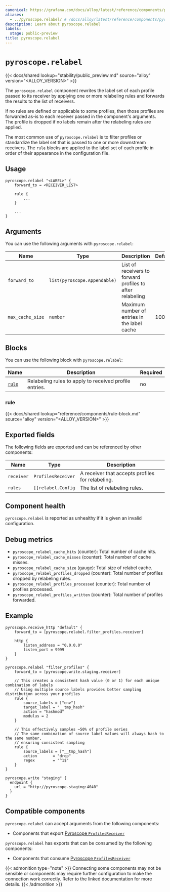 ```yaml
---
canonical: https://grafana.com/docs/alloy/latest/reference/components/pyroscope/pyroscope.relabel/
aliases:
  - ../pyroscope.relabel/ # /docs/alloy/latest/reference/components/pyroscope.relabel/
description: Learn about pyroscope.relabel
labels:
  stage: public-preview
title: pyroscope.relabel
---
```


# `pyroscope.relabel`

{{< docs/shared lookup="stability/public_preview.md" source="alloy" version="<ALLOY_VERSION>" >}}

The `pyroscope.relabel` component rewrites the label set of each profile passed to its receiver by applying one or more relabeling rules and forwards the results to the list of receivers.

If no rules are defined or applicable to some profiles, then those profiles are forwarded as-is to each receiver passed in the component's arguments.
The profile is dropped if no labels remain after the relabeling rules are applied.

The most common use of `pyroscope.relabel` is to filter profiles or standardize the label set that is passed to one or more downstream receivers.
The `rule` blocks are applied to the label set of each profile in order of their appearance in the configuration file.

## Usage

```alloy
pyroscope.relabel "<LABEL>" {
    forward_to = <RECEIVER_LIST>

    rule {
        ...
    }

    ...
}
```

## Arguments

You can use the following arguments with `pyroscope.relabel`:

| Name             | Type                         | Description                                               | Default | Required |
| ---------------- | ---------------------------- | --------------------------------------------------------- | ------- | -------- |
| `forward_to`     | `list(pyroscope.Appendable)` | List of receivers to forward profiles to after relabeling |         | yes      |
| `max_cache_size` | `number`                     | Maximum number of entries in the label cache              | 10000   | no       |

## Blocks

You can use the following block with `pyroscope.relabel`:

| Name           | Description                                            | Required |
| -------------- | ------------------------------------------------------ | -------- |
| [`rule`][rule] | Relabeling rules to apply to received profile entries. | no       |

[rule]: #rule

### rule

{{< docs/shared lookup="reference/components/rule-block.md" source="alloy" version="<ALLOY_VERSION>" >}}

## Exported fields

The following fields are exported and can be referenced by other components:

| Name       | Type               | Description                                      |
| ---------- | ------------------ | ------------------------------------------------ |
| `receiver` | `ProfilesReceiver` | A receiver that accepts profiles for relabeling. |
| `rules`    | `[]relabel.Config` | The list of relabeling rules.                    |

## Component health

`pyroscope.relabel` is reported as unhealthy if it is given an invalid configuration.

## Debug metrics

- `pyroscope_relabel_cache_hits` (counter): Total number of cache hits.
- `pyroscope_relabel_cache_misses` (counter): Total number of cache misses.
- `pyroscope_relabel_cache_size` (gauge): Total size of relabel cache.
- `pyroscope_relabel_profiles_dropped` (counter): Total number of profiles dropped by relabeling rules.
- `pyroscope_relabel_profiles_processed` (counter): Total number of profiles processed.
- `pyroscope_relabel_profiles_written` (counter): Total number of profiles forwarded.

## Example

```alloy
pyroscope.receive_http "default" {
    forward_to = [pyroscope.relabel.filter_profiles.receiver]

    http {
        listen_address = "0.0.0.0"
        listen_port = 9999
    }
}

pyroscope.relabel "filter_profiles" {
    forward_to = [pyroscope.write.staging.receiver]

    // This creates a consistent hash value (0 or 1) for each unique combination of labels
    // Using multiple source labels provides better sampling distribution across your profiles
    rule {
        source_labels = ["env"]
        target_label = "__tmp_hash"
        action = "hashmod"
        modulus = 2
    }

    // This effectively samples ~50% of profile series
    // The same combination of source label values will always hash to the same number,
    // ensuring consistent sampling
    rule {
        source_labels = ["__tmp_hash"]
        action       = "drop"
        regex        = "^1$"
    }
}

pyroscope.write "staging" {
  endpoint {
    url = "http://pyroscope-staging:4040"
  }
}
```

<!-- START GENERATED COMPATIBLE COMPONENTS -->

## Compatible components

`pyroscope.relabel` can accept arguments from the following components:

- Components that export [Pyroscope `ProfilesReceiver`](../../../compatibility/#pyroscope-profilesreceiver-exporters)

`pyroscope.relabel` has exports that can be consumed by the following components:

- Components that consume [Pyroscope `ProfilesReceiver`](../../../compatibility/#pyroscope-profilesreceiver-consumers)

{{< admonition type="note" >}}
Connecting some components may not be sensible or components may require further configuration to make the connection work correctly.
Refer to the linked documentation for more details.
{{< /admonition >}}

<!-- END GENERATED COMPATIBLE COMPONENTS -->
